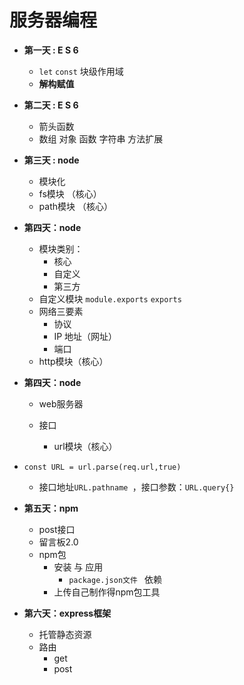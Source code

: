 # 服务器编程
* **第一天 : E S 6**
  * `let`   `const`    块级作用域
  * **解构赋值**
* **第二天 : E S 6**
  * 箭头函数
  * 数组 对象  函数  字符串  方法扩展
* **第三天 : node**
  
  * 模块化   
  * fs模块   （核心）
  * path模块 （核心）
* **第四天：node**
  
  * 模块类别：
    * 核心
    * 自定义
    * 第三方
  * 自定义模块 `module.exports` `exports`
  * 网络三要素
    * 协议
    * IP 地址（网址）
    * 端口
  * http模块（核心）
* **第四天：node**

  * web服务器

  * 接口

    * url模块（核心）
* `const URL = url.parse(req.url,true)`
    * 接口地址`URL.pathname `，接口参数：`URL.query{}`
* **第五天：npm**
  * post接口
  * 留言板2.0
  * npm包
    * 安装 与 应用
      * `package.json文件 `   依赖  
    * 上传自己制作得npm包工具
* **第六天：express框架**
    * 托管静态资源
    * 路由
        * get
        * post





















